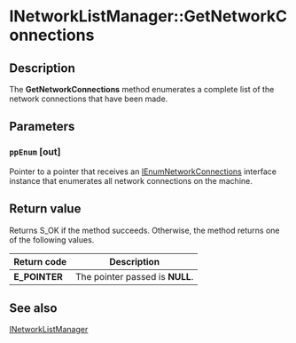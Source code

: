 # INetworkListManager::GetNetworkConnections

## Description

The **GetNetworkConnections** method enumerates a complete list of the network connections that have been made.

## Parameters

### `ppEnum` [out]

Pointer to a pointer that receives an [IEnumNetworkConnections](https://learn.microsoft.com/windows/desktop/api/netlistmgr/nn-netlistmgr-ienumnetworkconnections) interface instance that enumerates all network connections on the machine.

## Return value

Returns S_OK if the method succeeds. Otherwise, the method returns one of the following values.

| Return code | Description |
| --- | --- |
| **E_POINTER** | The pointer passed is **NULL**. |

## See also

[INetworkListManager](https://learn.microsoft.com/windows/desktop/api/netlistmgr/nn-netlistmgr-inetworklistmanager)